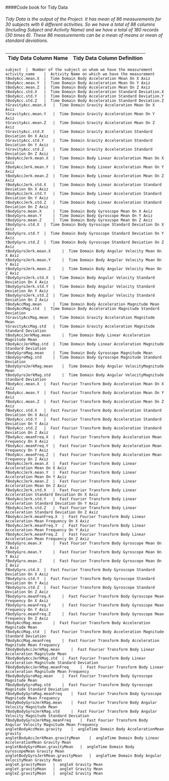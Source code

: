 ####Code book for Tidy Data

###### Tidy Data is the output of the Project. It has mean of 86 measurements for 30 subjects with 6 different activities. So we have a total of 88 columns (Including Subject and Activity Name) and we have a total of 180 records (30 times 6). These 86 measurements can be a mean of means or mean of standard deviations.

Tidy Data Column Name | Tidy Data Column Definition
----------------------|----------------------------

	subject	 |	Number of the subject on whom we have the measurement
	activity_name	 |	Activity Name on which we have the measurement
	tBodyAcc.mean.X	 |	Time Domain Body Acceleration Mean On X Axiz
	tBodyAcc.mean.Y	 |	Time Domain Body Acceleration Mean On Y Axiz
	tBodyAcc.mean.Z	 |	Time Domain Body Acceleration Mean On Z Axiz
	tBodyAcc.std.X	 |	Time Domain Body Acceleration Standard Deviation.X
	tBodyAcc.std.Y	 |	Time Domain Body Acceleration Standard Deviation.Y
	tBodyAcc.std.Z	 |	Time Domain Body Acceleration Standard Deviation.Z
	tGravityAcc.mean.X	 |	Time Domain Gravity Acceleration Mean On X Axiz
	tGravityAcc.mean.Y	 |	Time Domain Gravity Acceleration Mean On Y Axiz
	tGravityAcc.mean.Z	 |	Time Domain Gravity Acceleration Mean On Z Axiz
	tGravityAcc.std.X	 |	Time Domain Gravity Acceleration Standard Deviation On X Axiz
	tGravityAcc.std.Y	 |	Time Domain Gravity Acceleration Standard Deviation On Y Axiz
	tGravityAcc.std.Z	 |	Time Domain Gravity Acceleration Standard Deviation On Z Axiz
	tBodyAccJerk.mean.X	 |	Time Domain Body Linear Acceleration Mean On X Axiz
	tBodyAccJerk.mean.Y	 |	Time Domain Body Linear Acceleration Mean On Y Axiz
	tBodyAccJerk.mean.Z	 |	Time Domain Body Linear Acceleration Mean On Z Axiz
	tBodyAccJerk.std.X	 |	Time Domain Body Linear Acceleration Standard Deviation On X Axiz
	tBodyAccJerk.std.Y	 |	Time Domain Body Linear Acceleration Standard Deviation On Y Axiz
	tBodyAccJerk.std.Z	 |	Time Domain Body Linear Acceleration Standard Deviation On Z Axiz
	tBodyGyro.mean.X	 |	Time Domain Body Gyroscope Mean On X Axiz
	tBodyGyro.mean.Y	 |	Time Domain Body Gyroscope Mean On Y Axiz
	tBodyGyro.mean.Z	 |	Time Domain Body Gyroscope Mean On Z Axiz
	tBodyGyro.std.X	 |	Time Domain Body Gyroscope Standard Deviation On X Axiz
	tBodyGyro.std.Y	 |	Time Domain Body Gyroscope Standard Deviation On Y Axiz
	tBodyGyro.std.Z	 |	Time Domain Body Gyroscope Standard Deviation On Z Axiz
	tBodyGyroJerk.mean.X	 |	Time Domain Body Angular Velocity Mean On X Axiz
	tBodyGyroJerk.mean.Y	 |	Time Domain Body Angular Velocity Mean On Y Axiz
	tBodyGyroJerk.mean.Z	 |	Time Domain Body Angular Velocity Mean On Z Axiz
	tBodyGyroJerk.std.X	 |	Time Domain Body Angular Velocity Standard Deviation On X Axiz
	tBodyGyroJerk.std.Y	 |	Time Domain Body Angular Velocity Standard Deviation On Y Axiz
	tBodyGyroJerk.std.Z	 |	Time Domain Body Angular Velocity Standard Deviation On Z Axiz
	tBodyAccMag.mean	 |	Time Domain Body Acceleration Magnitude Mean
	tBodyAccMag.std	 |	Time Domain Body Acceleration Magnitude Standard Deviation
	tGravityAccMag.mean	 |	Time Domain Gravity Acceleration Magnitude Mean
	tGravityAccMag.std	 |	Time Domain Gravity Acceleration Magnitude Standard Deviation
	tBodyAccJerkMag.mean	 |	Time Domain Body Linear Acceleration Magnitude Mean
	tBodyAccJerkMag.std	 |	Time Domain Body Linear Acceleration Magnitude Standard Deviation
	tBodyGyroMag.mean	 |	Time Domain Body Gyroscope Magnitude Mean
	tBodyGyroMag.std	 |	Time Domain Body Gyroscope Magnitude Standard Deviation
	tBodyGyroJerkMag.mean	 |	Time Domain Body Angular VelocityMagnitude Mean
	tBodyGyroJerkMag.std	 |	Time Domain Body Angular VelocityMagnitude Standard Deviation
	fBodyAcc.mean.X	 |	Fast Fourier Transform Body Acceleration Mean On X Axiz
	fBodyAcc.mean.Y	 |	Fast Fourier Transform Body Acceleration Mean On Y Axiz
	fBodyAcc.mean.Z	 |	Fast Fourier Transform Body Acceleration Mean On Z Axiz
	fBodyAcc.std.X	 |	Fast Fourier Transform Body Acceleration Standard Deviation On X Axiz
	fBodyAcc.std.Y	 |	Fast Fourier Transform Body Acceleration Standard Deviation On Y Axiz
	fBodyAcc.std.Z	 |	Fast Fourier Transform Body Acceleration Standard Deviation On Z Axiz
	fBodyAcc.meanFreq.X	 |	Fast Fourier Transform Body Acceleration Mean Frequency On X Axiz
	fBodyAcc.meanFreq.Y	 |	Fast Fourier Transform Body Acceleration Mean Frequency On Y Axiz
	fBodyAcc.meanFreq.Z	 |	Fast Fourier Transform Body Acceleration Mean Frequency On Z Axiz
	fBodyAccJerk.mean.X	 |	Fast Fourier Transform Body Linear Acceleration Mean On X Axiz
	fBodyAccJerk.mean.Y	 |	Fast Fourier Transform Body Linear Acceleration Mean On Y Axiz
	fBodyAccJerk.mean.Z	 |	Fast Fourier Transform Body Linear Acceleration Mean On Z Axiz
	fBodyAccJerk.std.X	 |	Fast Fourier Transform Body Linear Acceleration Standard Deviation On X Axiz
	fBodyAccJerk.std.Y	 |	Fast Fourier Transform Body Linear Acceleration Standard Deviation On Y Axiz
	fBodyAccJerk.std.Z	 |	Fast Fourier Transform Body Linear Acceleration Standard Deviation On Z Axiz
	fBodyAccJerk.meanFreq.X	 |	Fast Fourier Transform Body Linear Acceleration Mean Frequency On X Axiz
	fBodyAccJerk.meanFreq.Y	 |	Fast Fourier Transform Body Linear Acceleration Mean Frequency On Y Axiz
	fBodyAccJerk.meanFreq.Z	 |	Fast Fourier Transform Body Linear Acceleration Mean Frequency On Z Axiz
	fBodyGyro.mean.X	 |	Fast Fourier Transform Body Gyroscope Mean On X Axiz
	fBodyGyro.mean.Y	 |	Fast Fourier Transform Body Gyroscope Mean On Y Axiz
	fBodyGyro.mean.Z	 |	Fast Fourier Transform Body Gyroscope Mean On Z Axiz
	fBodyGyro.std.X	 |	Fast Fourier Transform Body Gyroscope Standard Deviation On X Axiz
	fBodyGyro.std.Y	 |	Fast Fourier Transform Body Gyroscope Standard Deviation On Y Axiz
	fBodyGyro.std.Z	 |	Fast Fourier Transform Body Gyroscope Standard Deviation On Z Axiz
	fBodyGyro.meanFreq.X	 |	Fast Fourier Transform Body Gyroscope Mean Frequency On X Axiz
	fBodyGyro.meanFreq.Y	 |	Fast Fourier Transform Body Gyroscope Mean Frequency On Y Axiz
	fBodyGyro.meanFreq.Z	 |	Fast Fourier Transform Body Gyroscope Mean Frequency On Z Axiz
	fBodyAccMag.mean	 |	Fast Fourier Transform Body Acceleration Magnitude Mean
	fBodyAccMag.std	 |	Fast Fourier Transform Body Acceleration Magnitude Standard Deviation
	fBodyAccMag.meanFreq	 |	Fast Fourier Transform Body Acceleration Magnitude Mean Frequency
	fBodyBodyAccJerkMag.mean	 |	Fast Fourier Transform Body Linear Acceleration Magnitude Mean
	fBodyBodyAccJerkMag.std	 |	Fast Fourier Transform Body Linear Acceleration Magnitude Standard Deviation
	fBodyBodyAccJerkMag.meanFreq	 |	Fast Fourier Transform Body Linear Acceleration Magnitude Mean Frequency
	fBodyBodyGyroMag.mean	 |	Fast Fourier Transform Body Gyroscope Magnitude Mean
	fBodyBodyGyroMag.std	 |	Fast Fourier Transform Body Gyroscope Magnitude Standard Deviation
	fBodyBodyGyroMag.meanFreq	 |	Fast Fourier Transform Body Gyroscope Magnitude Mean Frequency
	fBodyBodyGyroJerkMag.mean	 |	Fast Fourier Transform Body Angular Velocity Magnitude Mean
	fBodyBodyGyroJerkMag.std	 |	Fast Fourier Transform Body Angular Velocity Magnitude Standard Deviation
	fBodyBodyGyroJerkMag.meanFreq	 |	Fast Fourier Transform Body Angular Velocity Magnitude Mean Frequency
	angletBodyAccMean.gravity	 |	angleTime Domain Body AccelerationMean gravity
	angletBodyAccJerkMean.gravityMean	 |	angleTime Domain Body Linear AccelerationMean Gravity Mean
	angletBodyGyroMean.gravityMean	 |	angleTime Domain Body GyroscopeMean Gravity Mean
	angletBodyGyroJerkMean.gravityMean	 |	angleTime Domain Body Angular VelocityMean Gravity Mean
	angleX.gravityMean	 |	angleX Gravity Mean
	angleY.gravityMean	 |	angleY Gravity Mean
	angleZ.gravityMean	 |	angleZ Gravity Mean
